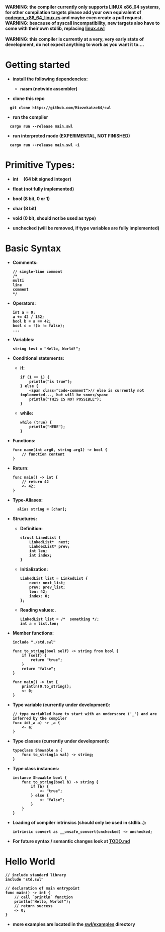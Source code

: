 <span color="red">
<b>WARNING: the compiler currently only supports LINUX x86_64 systems, for other compilation targets please add your own equivalent of <a href="https://github.com/Miezekatze64/swl/blob/main/src/codegen_x86_64_linux.rs" target="_blank">codegen_x86_64_linux.rs</a> and maybe even create a pull request.<br>
WARNING: beacause of syscall incompatibility, new targets also have to come with their own stdlib, replacing <a href="./swl/linux.swl">linux.swl</a>
<br><br>
<b>WARNING: this compiler is currently at a very, very early state of development, do not expect anything to work as you want it to....</b>
</span>

# Getting started

- install the following dependencies:
  
  - nasm (netwide assembler)

- clone this repo

```shell
  git clone https://github.com/Miezekatze64/swl
```

- run the compiler

```shell
  cargo run --release main.swl
```

- run interpreted mode (EXPERIMENTAL, NOT FINISHED)

```shell
  cargo run --release main.swl -i
```

# Primitive Types:

- int     (64 bit signed integer)

- float  (not fully implemented)

- bool (8 bit, 0 or 1)

- char (8 bit)

- void (0 bit, should not be used as type)

- unchecked (will be removed, if type variables are fully implemented)

# Basic Syntax

- Comments:
  
  ```swl
  // single-line comment
  /*
  multi
  line
  comment
  */
  ```

- Operators: 
  
  ```swl
  int a = 0;
  a += 42 / 132;
  bool b = a == 42;
  bool c = !(b != false);
  ...
  ```

- Variables:
  
  ```swl
  string test = "Hello, World!";
  ```

- Conditional statements:
  
  - if:
    
    ```swl
    if (1 == 1) {
        println("is true");
    } else {
        <span class="code-comment">// else is currently not implemented..., but will be soon</span>
        println("THIS IS NOT POSSIBLE");
    }
    ```
  
  - while:
    
    ```swl
    while (true) {
        println("HERE");
    }
    ```

- Functions: 
  
  ```swl
  func name(int arg0, string arg1) -> bool {
      // function content
  }
  ```

- Return:
  
  ```swl
  func main() -> int {
      // return 42
      <- 42;
  }
  ```

- Type-Aliases:
  
  ```swl
    alias string = [char];
  ```

- Structures:
  
  - Definition:
    
    ```swl
    struct LinedList {
        LinkedList*  next;
        LinkdexList* prev;
        int len;
        int index;
    }
    ```
  
  - Initialization:
    
    ```swl
    LinkedList list = LinkedList {
        next: next_list;
        prev: prev_list;
        len: 42;
        index: 0;
    };
    ```
  
  - Reading values:.
    
    ```swl
    LinkedList list = /*  something */;
    int a = list.len;
    ```

- Member functions:
  
  ```swl
  include "./std.swl"
  
  func to_string(bool self) -> string from bool {
      if (self) {
          return "true";
      }
      return "false";
  }
  
  func main() -> int {
      println(0.to_string();
      <- 0;
  }
  ```

- Type variable (currently under development):
  
  ```swl
  // type variabled have to start with an underscore ('_') and are inferred by the compiler
  func id(_a a) -> _a {
      <- a;
  }
  ```

- Type classes (currently under development):
  ```swl
  typeclass Showable a {
      func to_string(a val) -> string;
  }
  ```
  
- Type class instances:
  ```swl
  instance Showable bool {
      func to_string(bool b) -> string {
          if (b) {
              <- "true";
          } else {
              <- "false";
          }
      }
  }
  ```

- Loading of compiler intrinsics (should only be used in stdlib..):
  
  ```swl
  intrinsic convert as __unsafe_convert(unchecked) -> unchecked;
  ```

- For future syntax / semantic changes look at [TODO.md](./TODO.md)

# Hello World

```swl
// include standard library
include "std.swl"

// declaration of main entrypoint
func main() -> int {
    // call `println` function
    println("Hello, World!");
    // return success
    <- 0;
}
```

- more examples are located in the [swl/examples](./swl/examples) directory

